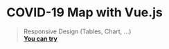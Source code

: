 # COVID-19 Map with Vue.js

> Responsive Design (Tables, Chart, ...)<br/>
> **[You can try](https://yunusemrealps.github.io/COVID-19_Map/)**
